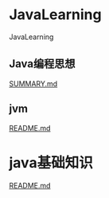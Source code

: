 # JavaLearning
JavaLearning

## Java编程思想

 [SUMMARY.md](think-in-java/SUMMARY.md) 

## jvm

 [README.md](jvmLearning/README.md) 

# java基础知识

 [README.md](Java基础知识/README.md) 

